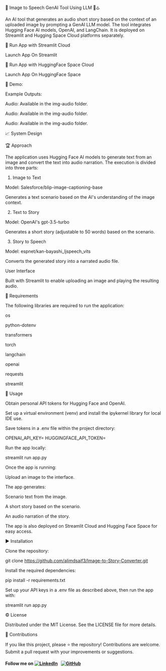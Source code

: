 🏰 Image to Speech GenAI Tool Using LLM 🌟♨️

An AI tool that generates an audio short story based on the context of an uploaded image by prompting a GenAI LLM model. The tool integrates Hugging Face AI models, OpenAI, and LangChain. It is deployed on Streamlit and Hugging Space Cloud platforms separately.

📢 Run App with Streamlit Cloud

Launch App On Streamlit

📢 Run App with HuggingFace Space Cloud

Launch App On HuggingFace Space

🎯 Demo:

Example Outputs:

Audio: Available in the img-audio folder.

Audio: Available in the img-audio folder.

Audio: Available in the img-audio folder.

📈 System Design



🏆 Approach

The application uses Hugging Face AI models to generate text from an image and convert the text into audio narration. The execution is divided into three parts:

1. Image to Text

Model: Salesforce/blip-image-captioning-base

Generates a text scenario based on the AI's understanding of the image context.

2. Text to Story

Model: OpenAI's gpt-3.5-turbo

Generates a short story (adjustable to 50 words) based on the scenario.

3. Story to Speech

Model: espnet/kan-bayashi_ljspeech_vits

Converts the generated story into a narrated audio file.

User Interface

Built with Streamlit to enable uploading an image and playing the resulting audio.

🌟 Requirements

The following libraries are required to run the application:

os

python-dotenv

transformers

torch

langchain

openai

requests

streamlit

🚀 Usage

Obtain personal API tokens for Hugging Face and OpenAI.

Set up a virtual environment (venv) and install the ipykernel library for local IDE use.

Save tokens in a .env file within the project directory:

OPENAI_API_KEY=<your-api-key-here>
HUGGINGFACE_API_TOKEN=<your-access-token-here>

Run the app locally:

streamlit run app.py

Once the app is running:

Upload an image to the interface.

The app generates:

Scenario text from the image.

A short story based on the scenario.

An audio narration of the story.

The app is also deployed on Streamlit Cloud and Hugging Face Space for easy access.

▶️ Installation

Clone the repository:

git clone https://github.com/alimdsaif3/Image-to-Story-Converter.git

Install the required dependencies:

pip install -r requirements.txt

Set up your API keys in a .env file as described above, then run the app with:

streamlit run app.py

©️ License

Distributed under the MIT License. See the LICENSE file for more details.

🤝 Contributions

If you like this project, please ⭐ the repository! Contributions are welcome. Submit a pull request with your improvements or suggestions.

#### Follow me on [![LinkedIn](https://img.shields.io/badge/linkedin-%230077B5.svg?style=for-the-badge&logo=linkedin&logoColor=white)](https://www.linkedin.com/in/md-saif-ali-9815a774/) &nbsp; [![GitHub](https://img.shields.io/badge/github-%23121011.svg?style=for-the-badge&logo=github&logoColor=white)](https://github.com/alimdsaif3)

